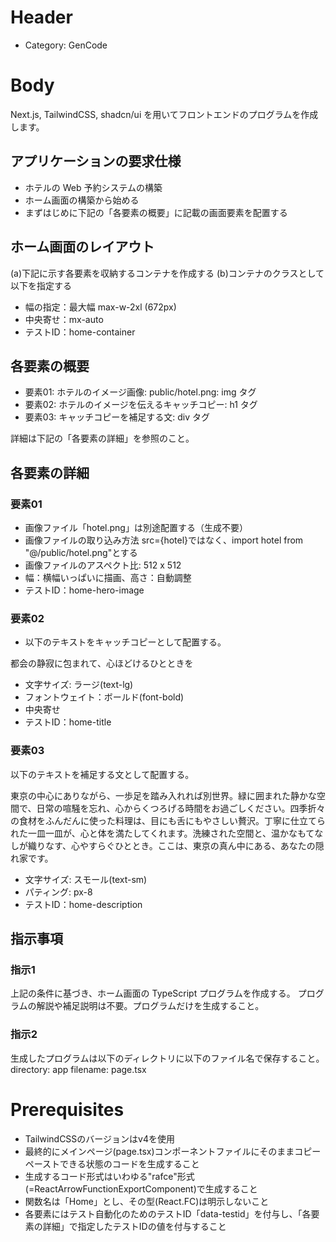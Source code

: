# Header
- Category: GenCode

# Body
Next.js, TailwindCSS, shadcn/ui を用いてフロントエンドのプログラムを作成します。

## アプリケーションの要求仕様

- ホテルの Web 予約システムの構築
- ホーム画面の構築から始める
- まずはじめに下記の「各要素の概要」に記載の画面要素を配置する

## ホーム画面のレイアウト
(a)下記に示す各要素を収納するコンテナを作成する
(b)コンテナのクラスとして以下を指定する
  - 幅の指定：最大幅  max-w-2xl (672px)
  - 中央寄せ：mx-auto
  - テストID：home-container

## 各要素の概要

- 要素01: ホテルのイメージ画像: public/hotel.png: img タグ
- 要素02: ホテルのイメージを伝えるキャッチコピー: h1 タグ
- 要素03: キャッチコピーを補足する文: div タグ

詳細は下記の「各要素の詳細」を参照のこと。

## 各要素の詳細

### 要素01
- 画像ファイル「hotel.png」は別途配置する（生成不要）
- 画像ファイルの取り込み方法
  src={hotel}ではなく、import hotel from "@/public/hotel.png"とする
- 画像ファイルのアスペクト比: 512 x 512
- 幅：横幅いっぱいに描画、高さ：自動調整
- テストID：home-hero-image

### 要素02
- 以下のテキストをキャッチコピーとして配置する。

都会の静寂に包まれて、心ほどけるひとときを

- 文字サイズ: ラージ(text-lg)
- フォントウェイト：ボールド(font-bold)
- 中央寄せ
- テストID：home-title

### 要素03
以下のテキストを補足する文として配置する。

東京の中心にありながら、一歩足を踏み入れれば別世界。緑に囲まれた静かな空間で、日常の喧騒を忘れ、心からくつろげる時間をお過ごしください。四季折々の食材をふんだんに使った料理は、目にも舌にもやさしい贅沢。丁寧に仕立てられた一皿一皿が、心と体を満たしてくれます。洗練された空間と、温かなもてなしが織りなす、心やすらぐひととき。ここは、東京の真ん中にある、あなたの隠れ家です。

- 文字サイズ: スモール(text-sm)
- パティング: px-8
- テストID：home-description

## 指示事項

### 指示1
上記の条件に基づき、ホーム画面の TypeScript プログラムを作成する。
プログラムの解説や補足説明は不要。プログラムだけを生成すること。

### 指示2
生成したプログラムは以下のディレクトリに以下のファイル名で保存すること。
directory: app
filename: page.tsx

# Prerequisites
- TailwindCSSのバージョンはv4を使用
- 最終的にメインページ(page.tsx)コンポーネントファイルにそのままコピーペーストできる状態のコードを生成すること
- 生成するコード形式はいわゆる"rafce"形式(=ReactArrowFunctionExportComponent)で生成すること
- 関数名は「Home」とし、その型(React.FC)は明示しないこと
- 各要素にはテスト自動化のためのテストID「data-testid」を付与し、「各要素の詳細」で指定したテストIDの値を付与すること


